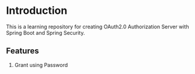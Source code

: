 # Introduction

This is a learning repository for creating OAuth2.0 Authorization Server with Spring Boot and Spring Security.

## Features

1. Grant using Password
